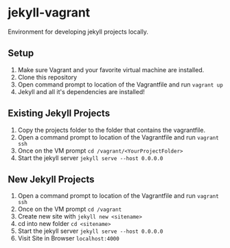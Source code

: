 jekyll-vagrant
==============

Environment for developing jekyll projects locally.

## Setup
1. Make sure Vagrant and your favorite virtual machine are installed.
2. Clone this repository
3. Open command prompt to location of the Vagrantfile and run ```vagrant up```
4. Jekyll and all it's dependencies are installed!

## Existing Jekyll Projects
1. Copy the projects folder to the folder that contains the vagrantfile.  
2. Open a command prompt to location of the Vagrantfile and run ```vagrant ssh```
3. Once on the VM prompt ```cd /vagrant/<YourProjectFolder>```
4. Start the jekyll server ```jekyll serve --host 0.0.0.0```


## New Jekyll Projects
1.  Open a command prompt to location of the Vagrantfile and run ```vagrant ssh```
2.  Once on the VM prompt ```cd /vagrant```
3.  Create new site with ```jekyll new <sitename>```
4.  cd into new folder ```cd <sitename>```
5.  Start the jekyll server ```jekyll serve --host 0.0.0.0```
6.  Visit Site in Browser ```localhost:4000```
